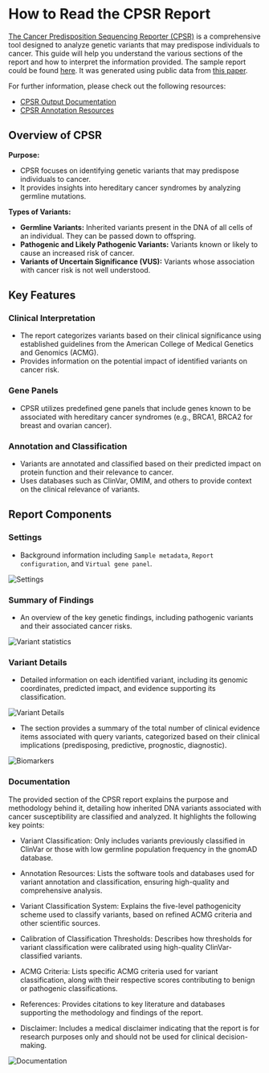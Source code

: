 # How to Read the CPSR Report

[The Cancer Predisposition Sequencing Reporter (CPSR)](https://sigven.github.io/cpsr/) is a comprehensive tool designed to analyze genetic variants that may predispose individuals to cancer. This guide will help you understand the various sections of the report and how to interpret the information provided. The sample report could be found [here](../reports/cpsr_sample_report.html). It was generated using public data from [this paper](https://bmcbioinformatics.biomedcentral.com/articles/10.1186/s12859-020-03934-3).

For further information, please check out the following resources:
- [CPSR Output Documentation](https://sigven.github.io/cpsr/articles/output.html)
- [CPSR Annotation Resources](https://sigven.github.io/cpsr/articles/annotation_resources.html)

## Overview of CPSR

**Purpose:**
- CPSR focuses on identifying genetic variants that may predispose individuals to cancer.
- It provides insights into hereditary cancer syndromes by analyzing germline mutations.

**Types of Variants:**
- **Germline Variants:** Inherited variants present in the DNA of all cells of an individual. They can be passed down to offspring.
- **Pathogenic and Likely Pathogenic Variants:** Variants known or likely to cause an increased risk of cancer.
- **Variants of Uncertain Significance (VUS):** Variants whose association with cancer risk is not well understood.

## Key Features

### Clinical Interpretation
- The report categorizes variants based on their clinical significance using established guidelines from the American College of Medical Genetics and Genomics (ACMG).
- Provides information on the potential impact of identified variants on cancer risk.

### Gene Panels
- CPSR utilizes predefined gene panels that include genes known to be associated with hereditary cancer syndromes (e.g., BRCA1, BRCA2 for breast and ovarian cancer).

### Annotation and Classification
- Variants are annotated and classified based on their predicted impact on protein function and their relevance to cancer.
- Uses databases such as ClinVar, OMIM, and others to provide context on the clinical relevance of variants.

## Report Components

### Settings
- Background information including `Sample metadata`, `Report configuration`, and `Virtual gene panel`.

![Settings](../images/pcgr-cpsr/cpsr_settings.png)

### Summary of Findings
- An overview of the key genetic findings, including pathogenic variants and their associated cancer risks.

![Variant statistics](../images/pcgr-cpsr/variant-stats.png)

### Variant Details
- Detailed information on each identified variant, including its genomic coordinates, predicted impact, and evidence supporting its classification.

![Variant Details](../images/pcgr-cpsr/var-detail.png)

- The section provides a summary of the total number of clinical evidence items associated with query variants, categorized based on their clinical implications (predisposing, predictive, prognostic, diagnostic).

![Biomarkers](../images/pcgr-cpsr/biomarker.png)

### Documentation
The provided section of the CPSR report explains the purpose and methodology behind it, detailing how inherited DNA variants associated with cancer susceptibility are classified and analyzed. It highlights the following key points:

- Variant Classification: Only includes variants previously classified in ClinVar or those with low germline population frequency in the gnomAD database.

- Annotation Resources: Lists the software tools and databases used for variant annotation and classification, ensuring high-quality and comprehensive analysis.

- Variant Classification System: Explains the five-level pathogenicity scheme used to classify variants, based on refined ACMG criteria and other scientific sources.

- Calibration of Classification Thresholds: Describes how thresholds for variant classification were calibrated using high-quality ClinVar-classified variants.

- ACMG Criteria: Lists specific ACMG criteria used for variant classification, along with their respective scores contributing to benign or pathogenic classifications.

- References: Provides citations to key literature and databases supporting the methodology and findings of the report.

- Disclaimer: Includes a medical disclaimer indicating that the report is for research purposes only and should not be used for clinical decision-making.

![Documentation](../images/pcgr-cpsr/documentation.png)